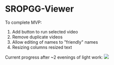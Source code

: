 # SROPGG-Viewer

To complete MVP:
1. Add button to run selected video
2. Remove duplicate videos
3. Allow editing of names to "friendly" names
4. Resizing columns resized text

Current progress after ~2 evenings of light work:
![](http://i.imgur.com/VsYmabIl.png)
